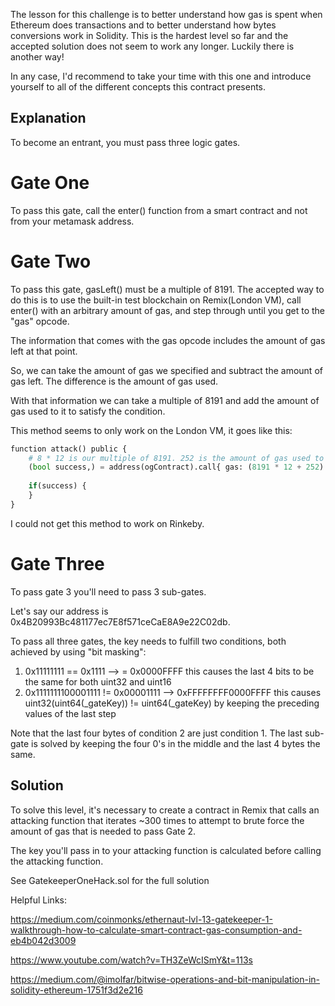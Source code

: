 The lesson for this challenge is to better understand how gas is spent when Ethereum does transactions and to better understand how bytes conversions work in Solidity. This is the hardest level so far and the accepted solution does not seem to work any longer. Luckily there is another way!

In any case, I'd recommend to take your time with this one and introduce yourself to all of the different concepts this contract presents.

## Explanation
To become an entrant, you must pass three logic gates. 

# Gate One
To pass this gate, call the enter() function from a smart contract and not from your metamask address.

# Gate Two
To pass this gate, gasLeft() must be a multiple of 8191. The accepted way to do this is to use the built-in test blockchain on Remix(London VM), call enter() with an arbitrary amount of gas, and step through until you get to the "gas" opcode.  

The information that comes with the gas opcode includes the amount of gas left at that point.

So, we can take the amount of gas we specified and subtract the amount of gas left. The difference is the amount of gas used.

With that information we can take a multiple of 8191 and add the amount of gas used to it to satisfy the condition.

This method seems to only work on the London VM, it goes like this:

```python
function attack() public {
    # 8 * 12 is our multiple of 8191. 252 is the amount of gas used to get to the require(gasleft().mod(8191) == 0);
    (bool success,) = address(ogContract).call{ gas: (8191 * 12 + 252) }(abi.encodeWithSignature('enter(bytes8)', key));
    
    if(success) {
    }
}
```
I could not get this method to work on Rinkeby.

# Gate Three
To pass gate 3 you'll need to pass 3 sub-gates.

Let's say our address is 0x4B20993Bc481177ec7E8f571ceCaE8A9e22C02db.

To pass all three gates, the key needs to fulfill two conditions, both achieved by using "bit masking":

1) 0x11111111 == 0x1111 -->  = 0x0000FFFF
    this causes the last 4 bits to be the same for both uint32 and uint16
2) 0x1111111100001111 != 0x00001111 --> 0xFFFFFFFF0000FFFF
    this causes uint32(uint64(_gateKey)) != uint64(_gateKey) by keeping the preceding values of the last step


Note that the last four bytes of condition 2 are just condition 1. The last sub-gate is solved by keeping the four 0's in the middle and the last 4 bytes the same.


## Solution
To solve this level, it's necessary to create a contract in Remix that calls an attacking function that iterates ~300 times to attempt to brute force the amount of gas that is needed to pass Gate 2.

The key you'll pass in to your attacking function is calculated before calling the attacking function.

See GatekeeperOneHack.sol for the full solution

Helpful Links:

https://medium.com/coinmonks/ethernaut-lvl-13-gatekeeper-1-walkthrough-how-to-calculate-smart-contract-gas-consumption-and-eb4b042d3009

https://www.youtube.com/watch?v=TH3ZeWcISmY&t=113s

https://medium.com/@imolfar/bitwise-operations-and-bit-manipulation-in-solidity-ethereum-1751f3d2e216

